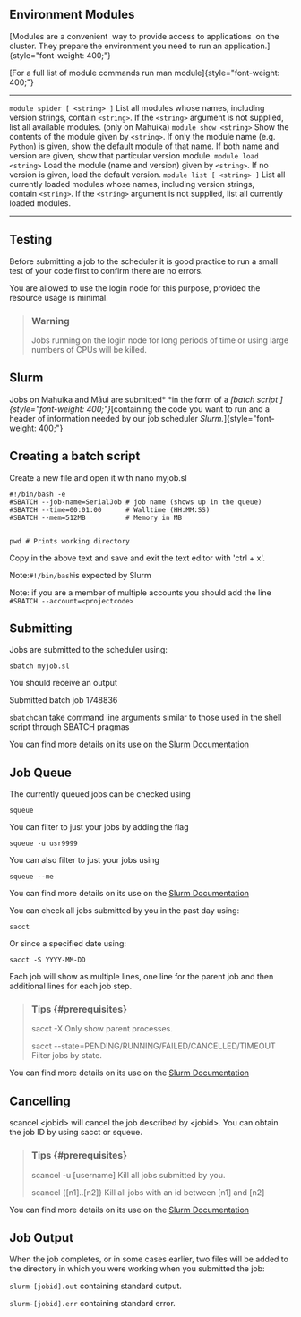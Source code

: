 Environment Modules
-------------------

[Modules are a convenient  way to provide access to applications  on the
cluster. They prepare the environment you need to run an
application.]{style="font-weight: 400;"}

[For a full list of module commands run man
module]{style="font-weight: 400;"}

  ------------------------------ -----------------------------------------------------------------------------------------------------------------------------------------------------------------------------------------------------------------------
  `module spider [ <string> ]`   List all modules whose names, including version strings, contain `<string>`. If the `<string>` argument is not supplied, list all available modules. (only on Mahuika)
  `module show <string>`         Show the contents of the module given by `<string>`. If only the module name (e.g. `Python`) is given, show the default module of that name. If both name and version are given, show that particular version module.
  `module load <string>`         Load the module (name and version) given by `<string>`. If no version is given, load the default version.
  `module list [ <string> ]`     List all currently loaded modules whose names, including version strings, contain `<string>`. If the `<string>` argument is not supplied, list all currently loaded modules.
  ------------------------------ -----------------------------------------------------------------------------------------------------------------------------------------------------------------------------------------------------------------------

Testing
-------

Before submitting a job to the scheduler it is good practice to run a
small test of your code first to confirm there are no errors.

You are allowed to use the login node for this purpose, provided the
resource usage is minimal.

> ### Warning
>
> Jobs running on the login node for long periods of time or using large
> numbers of CPUs will be killed.

Slurm
-----

Jobs on Mahuika and Māui are submitted* *in the form of a *[batch
script ]{style="font-weight: 400;"}*[containing the code you want to run
and a header of information needed by our job scheduler
*Slurm.*]{style="font-weight: 400;"}

Creating a batch script
-----------------------

Create a new file and open it with nano myjob.sl

    #!/bin/bash -e
    #SBATCH --job-name=SerialJob # job name (shows up in the queue)
    #SBATCH --time=00:01:00      # Walltime (HH:MM:SS)
    #SBATCH --mem=512MB          # Memory in MB


    pwd # Prints working directory

Copy in the above text and save and exit the text editor with \'ctrl +
x\'.

Note:`#!/bin/bash`is expected by Slurm

Note: if you are a member of multiple accounts you should add the line
`#SBATCH --account=<projectcode>`

Submitting
----------

Jobs are submitted to the scheduler using:

    sbatch myjob.sl

You should receive an output

Submitted batch job 1748836

`sbatch`can take command line arguments similar to those used in the
shell script through SBATCH pragmas

You can find more details on its use on the [Slurm
Documentation](https://slurm.schedmd.com/sbatch.html)

Job Queue
---------

The currently queued jobs can be checked using 

    squeue

You can filter to just your jobs by adding the flag

    squeue -u usr9999

You can also filter to just your jobs using

    squeue --me

You can find more details on its use on the [Slurm
Documentation](https://slurm.schedmd.com/squeue.html)

You can check all jobs submitted by you in the past day using:

    sacct

Or since a specified date using:

    sacct -S YYYY-MM-DD

Each job will show as multiple lines, one line for the parent job and
then additional lines for each job step.

> ### Tips {#prerequisites}
>
> sacct -X Only show parent processes.
>
> sacct \--state=PENDING/RUNNING/FAILED/CANCELLED/TIMEOUT Filter jobs by
> state.

You can find more details on its use on the [Slurm
Documentation](https://slurm.schedmd.com/sacct.html)

 Cancelling
-----------

scancel \<jobid\> will cancel the job described by \<jobid\>. You can
obtain the job ID by using sacct or squeue.

> ### Tips {#prerequisites}
>
> scancel -u \[username\] Kill all jobs submitted by you.
>
> scancel {\[n1\]..\[n2\]} Kill all jobs with an id between \[n1\] and
> \[n2\]

You can find more details on its use on the [Slurm
Documentation](https://slurm.schedmd.com/scancel.html)

Job Output
----------

When the job completes, or in some cases earlier, two files will be
added to the directory in which you were working when you submitted the
job:

`slurm-[jobid].out` containing standard output.

`slurm-[jobid].err` containing standard error.
